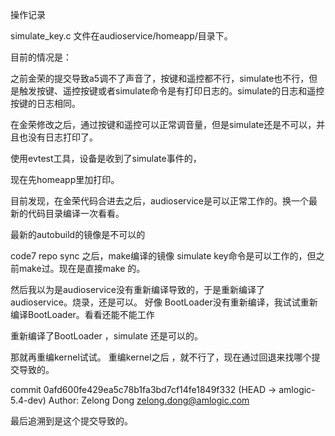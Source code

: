 操作记录

simulate_key.c 文件在audioservice/homeapp/目录下。

目前的情况是：

之前金荣的提交导致a5调不了声音了，按键和遥控都不行，simulate也不行，但是触发按键、遥控按键或者simulate命令是有打印日志的。simulate的日志和遥控按键的日志相同。

在金荣修改之后，通过按键和遥控可以正常调音量，但是simulate还是不可以，并且也没有日志打印了。

使用evtest工具，设备是收到了simulate事件的，

现在先homeapp里加打印。



目前发现，在金荣代码合进去之后，audioservice是可以正常工作的。换一个最新的代码目录编译一次看看。

最新的autobuild的镜像是不可以的

code7  repo sync 之后，make编译的镜像 simulate key命令是可以工作的，但之前make过。现在是直接make 的。

然后我以为是audioservice没有重新编译导致的，于是重新编译了audioservice。烧录，还是可以。
好像 BootLoader没有重新编译，我试试重新编译BootLoader。看看还能不能工作

重新编译了BootLoader ，simulate 还是可以的。

那就再重编kernel试试。
重编kernel之后 ，就不行了，现在通过回退来找哪个提交导致的。

commit 0afd600fe429ea5c78b1fa3bd7cf14fe1849f332 (HEAD -> amlogic-5.4-dev)
Author: Zelong Dong <zelong.dong@amlogic.com>

最后追溯到是这个提交导致的。